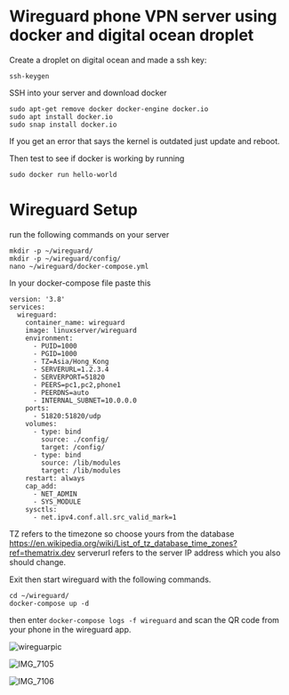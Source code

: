 # Wireguard phone VPN server using docker and digital ocean droplet

Create a droplet on digital ocean and made a ssh key:
```shell
ssh-keygen
```
SSH into your server and download docker

```shell
sudo apt-get remove docker docker-engine docker.io
sudo apt install docker.io
sudo snap install docker.io
```
If you get an error that says the kernel is outdated just update and reboot.

Then test to see if docker is working by running
```shell
sudo docker run hello-world
```

# Wireguard Setup

run the following commands on your server 
```shell
mkdir -p ~/wireguard/
mkdir -p ~/wireguard/config/
nano ~/wireguard/docker-compose.yml
```

In your docker-compose file paste this

```shell
version: '3.8'
services:
  wireguard:
    container_name: wireguard
    image: linuxserver/wireguard
    environment:
      - PUID=1000
      - PGID=1000
      - TZ=Asia/Hong_Kong
      - SERVERURL=1.2.3.4
      - SERVERPORT=51820
      - PEERS=pc1,pc2,phone1
      - PEERDNS=auto
      - INTERNAL_SUBNET=10.0.0.0
    ports:
      - 51820:51820/udp
    volumes:
      - type: bind
        source: ./config/
        target: /config/
      - type: bind
        source: /lib/modules
        target: /lib/modules
    restart: always
    cap_add:
      - NET_ADMIN
      - SYS_MODULE
    sysctls:
      - net.ipv4.conf.all.src_valid_mark=1
```

TZ refers to the timezone so choose yours from the database https://en.wikipedia.org/wiki/List_of_tz_database_time_zones?ref=thematrix.dev
serverurl refers to the server IP address which you also should change.


Exit then start wireguard with the following commands.
```shell
cd ~/wireguard/
docker-compose up -d
```

then enter `docker-compose logs -f wireguard`
and scan the QR code from your phone in the wireguard app.


![wireguarpic](https://github.com/brooksrog8/dockerVPN.github.io/assets/114731707/6078a8cc-06f8-45be-a88d-1f0a83132981)


![IMG_7105](https://github.com/brooksrog8/dockerVPN.github.io/assets/114731707/eba79b32-cf4c-461a-af80-398bdea5b47a)



![IMG_7106](https://github.com/brooksrog8/dockerVPN.github.io/assets/114731707/5aea2789-73e8-4f3c-8ac9-b3255945836e)



